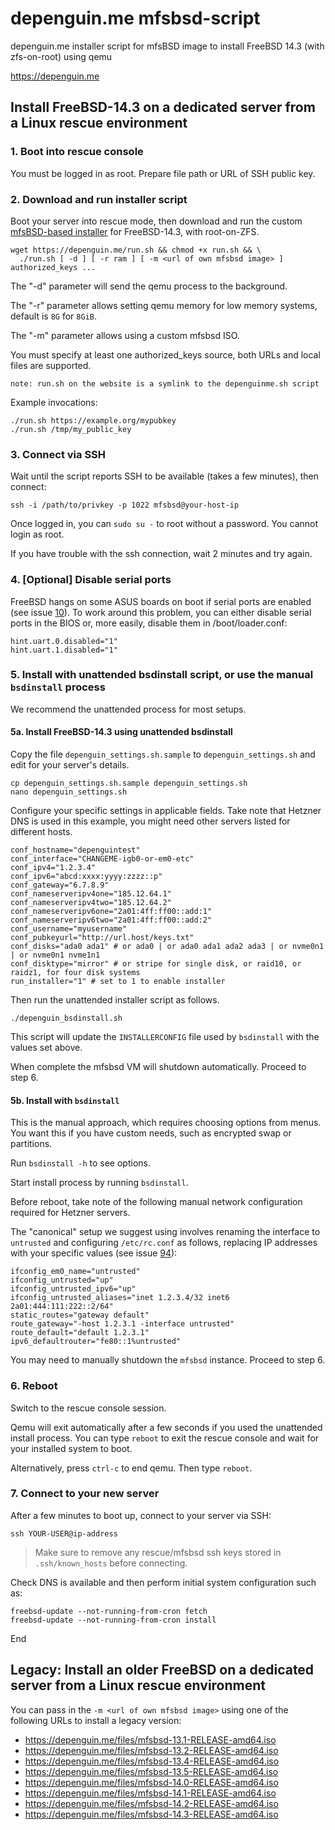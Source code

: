 # depenguin.me mfsbsd-script
depenguin.me installer script for mfsBSD image to install FreeBSD 14.3 (with zfs-on-root) using qemu

https://depenguin.me

## Install FreeBSD-14.3 on a dedicated server from a Linux rescue environment

### 1. Boot into rescue console

You must be logged in as root. Prepare file path or URL of SSH public key.

### 2. Download and run installer script

Boot your server into rescue mode, then download and run the custom [mfsBSD-based installer](https://github.com/depenguin-me/depenguin-builder) for FreeBSD-14.3, with root-on-ZFS.

    wget https://depenguin.me/run.sh && chmod +x run.sh && \
      ./run.sh [ -d ] [ -r ram ] [ -m <url of own mfsbsd image> ] authorized_keys ...

The "-d" parameter will send the qemu process to the background.

The "-r" parameter allows setting qemu memory for low memory systems, default is `8G` for `8GiB`.

The "-m" parameter allows using a custom mfsbsd ISO.

You must specify at least one authorized_keys source, both URLs and local files are supported.

    note: run.sh on the website is a symlink to the depenguinme.sh script

Example invocations:

    ./run.sh https://example.org/mypubkey
    ./run.sh /tmp/my_public_key

### 3. Connect via SSH

Wait until the script reports SSH to be available (takes a few minutes), then connect:

    ssh -i /path/to/privkey -p 1022 mfsbsd@your-host-ip

Once logged in, you can `sudo su -` to root without a password. You cannot login as root.

If you have trouble with the ssh connection, wait 2 minutes and try again.

### 4. [Optional] Disable serial ports

FreeBSD hangs on some ASUS boards on boot if serial ports are enabled (see issue [10](https://github.com/depenguin-me/depenguin-run/issues/10)). To work around this problem, you can either disable serial ports in the BIOS or, more easily, disable them in /boot/loader.conf:

```
hint.uart.0.disabled="1"
hint.uart.1.disabled="1"
```

### 5. Install with unattended bsdinstall script, or use the manual `bsdinstall` process

We recommend the unattended process for most setups.

#### 5a. Install FreeBSD-14.3 using unattended bsdinstall

Copy the file `depenguin_settings.sh.sample` to `depenguin_settings.sh` and edit for your server's details.

    cp depenguin_settings.sh.sample depenguin_settings.sh
    nano depenguin_settings.sh

Configure your specific settings in applicable fields. Take note that Hetzner DNS is used in this example, you might need other servers listed for different hosts.

    conf_hostname="depenguintest"
    conf_interface="CHANGEME-igb0-or-em0-etc"
    conf_ipv4="1.2.3.4"
    conf_ipv6="abcd:xxxx:yyyy:zzzz::p"
    conf_gateway="6.7.8.9"
    conf_nameserveripv4one="185.12.64.1"
    conf_nameserveripv4two="185.12.64.2"
    conf_nameserveripv6one="2a01:4ff:ff00::add:1"
    conf_nameserveripv6two="2a01:4ff:ff00::add:2"
    conf_username="myusername"
    conf_pubkeyurl="http://url.host/keys.txt"
    conf_disks="ada0 ada1" # or ada0 | or ada0 ada1 ada2 ada3 | or nvme0n1 | or nvme0n1 nvme1n1
    conf_disktype="mirror" # or stripe for single disk, or raid10, or raidz1, for four disk systems
    run_installer="1" # set to 1 to enable installer 

Then run the unattended installer script as follows. 

    ./depenguin_bsdinstall.sh 

This script will update the `INSTALLERCONFIG` file used by `bsdinstall` with the values set above.

When complete the mfsbsd VM will shutdown automatically. Proceed to step 6. 

#### 5b. Install with `bsdinstall`

This is the manual approach, which requires choosing options from menus. You want this if you have custom needs, such as encrypted swap or partitions.

Run `bsdinstall -h` to see options. 

Start install process by running `bsdinstall`.

Before reboot, take note of the following manual network configuration required for Hetzner servers.

The "canonical" setup we suggest using involves renaming the interface to `untrusted` and configuring `/etc/rc.conf` as follows, replacing IP addresses with your specific values (see issue [94](https://github.com/depenguin-me/depenguin-run/issues/94)):

    ifconfig_em0_name="untrusted"
    ifconfig_untrusted="up"
    ifconfig_untrusted_ipv6="up"
    ifconfig_untrusted_aliases="inet 1.2.3.4/32 inet6 2a01:444:111:222::2/64"
    static_routes="gateway default"
    route_gateway="-host 1.2.3.1 -interface untrusted"
    route_default="default 1.2.3.1"
    ipv6_defaultrouter="fe80::1%untrusted"

You may need to manually shutdown the `mfsbsd` instance. Proceed to step 6.

### 6. Reboot

Switch to the rescue console session.

Qemu will exit automatically after a few seconds if you used the unattended install process. You can type `reboot` to exit the rescue console and wait for your installed system to boot.

Alternatively, press `ctrl-c` to end qemu. Then type `reboot`.

### 7. Connect to your new server

After a few minutes to boot up, connect to your server via SSH:

    ssh YOUR-USER@ip-address

> Make sure to remove any rescue/mfsbsd ssh keys stored in `.ssh/known_hosts` before connecting.

Check DNS is available and then perform initial system configuration such as:

    freebsd-update --not-running-from-cron fetch
    freebsd-update --not-running-from-cron install

End

## Legacy: Install an older FreeBSD on a dedicated server from a Linux rescue environment

You can pass in the `-m <url of own mfsbsd image>` using one of the following URLs to install a legacy version:

* https://depenguin.me/files/mfsbsd-13.1-RELEASE-amd64.iso
* https://depenguin.me/files/mfsbsd-13.2-RELEASE-amd64.iso
* https://depenguin.me/files/mfsbsd-13.4-RELEASE-amd64.iso
* https://depenguin.me/files/mfsbsd-13.5-RELEASE-amd64.iso
* https://depenguin.me/files/mfsbsd-14.0-RELEASE-amd64.iso
* https://depenguin.me/files/mfsbsd-14.1-RELEASE-amd64.iso
* https://depenguin.me/files/mfsbsd-14.2-RELEASE-amd64.iso
* https://depenguin.me/files/mfsbsd-14.3-RELEASE-amd64.iso

